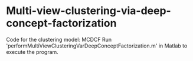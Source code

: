 # Multi-view-clustering-via-deep-concept-factorization
Code for the clustering model: MCDCF
Run 'performMultiViewClusteringVarDeepConceptFactorization.m' in Matlab to execute the program.
